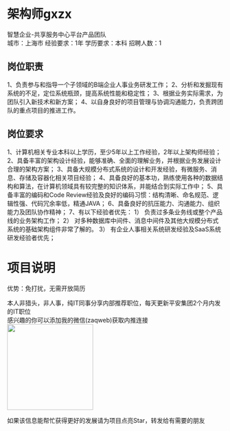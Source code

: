 # 架构师gxzx
智慧企业-共享服务中心平台产品团队  
城市：上海市 经验要求：1年 学历要求：本科  招聘人数：1

## 岗位职责
1、负责参与和指导一个子领域的B端企业人事业务研发工作；
 2、分析和发掘现有系统的不足，定位系统瓶颈，提高系统性能和稳定性；
 3、根据业务实际需求，为团队引入新技术和新方案；
 4、以自身良好的项目管理与协调沟通能力，负责跨团队的重点项目的推进工作。

## 岗位要求
1、计算机相关专业本科以上学历，至少5年以上工作经验，2年以上架构师经验；
 2、具备丰富的架构设计经验，能够准确、全面的理解业务，并根据业务发展设计合理的架构方案；
 3、具备大规模分布式系统的设计和开发经验，有微服务、消息、存储及容器化相关项目经验；
 4、具备良好的基本功，熟练使用各种的数据结构和算法，在计算机领域具有较完整的知识体系，并能结合到实际工作中；
 5、具备丰富的编码和Code Review经验及良好的编码习惯：结构清晰、命名规范、逻辑性强、代码冗余率低，精通JAVA；
 6、具备良好的抗压能力、沟通能力、组织能力及团队协作精神；
 7、有以下经验者优先：
        1） 负责过多条业务线或整个产品线的业务架构工作；
        2） 对多种数据库中间件、消息中间件及其他大规模分布式系统的基础架构组件非常了解的。
        3） 有企业人事相关系统研发经验及SaaS系统研发经验者优先；

# 项目说明

优势：免打扰，无需开放简历

本人非猎头，非人事，纯IT同事分享内部推荐职位，每天更新平安集团2个月内发的IT职位  
感兴趣的你可以添加我的微信(zaqweb)获取内推连接  
<img src="https://github.com/zaqweb/PA-IT-JOBS/blob/master/WechatICode.jpeg"  height="200" width="200">

如果该信息能帮忙获得更好的发展请为项目点亮Star，转发给有需要的朋友




